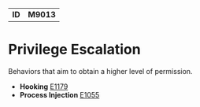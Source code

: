 |||
|--|-----|
|**ID**|**M9013**|

# Privilege Escalation #
Behaviors that aim to obtain a higher level of permission.

* **Hooking** [E1179](https://github.com/MBCProject/mbc-markdown/blob/master/credential-access/hooking.md)
* **Process Injection** [E1055](https://github.com/MBCProject/mbc-markdown/blob/master/defense-evasion/process-inject.md)